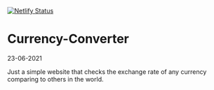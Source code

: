 [![Netlify Status](https://api.netlify.com/api/v1/badges/f672e485-f0cc-4064-8983-31a234de473d/deploy-status)](https://app.netlify.com/sites/cashconvert/deploys)

# Currency-Converter
23-06-2021

Just a simple website that checks the exchange rate of any currency comparing to others in the world.
